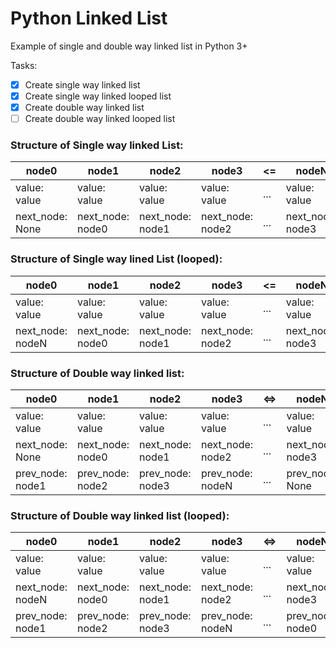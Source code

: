 # Python Linked List

Example of single and double way linked list in Python 3+

Tasks:
- [X] Create single way linked list
- [X] Create single way linked looped list
- [X] Create double way linked list
- [ ] Create double way linked looped list

### Structure of Single way linked List:

node0 | node1 | node2 | node3 | <= | nodeN
------|-------|-------|-------|----|------
value: value | value: value | value: value | value: value | ... | value: value
next_node: None | next_node: node0 | next_node: node1 | next_node: node2 | ... | next_node: node3

### Structure of Single way lined List (looped):

node0 | node1 | node2 | node3 | <= | nodeN
------|-------|-------|-------|----|------
value: value | value: value | value: value | value: value | ... | value: value
next_node: nodeN | next_node: node0 | next_node: node1 | next_node: node2 | ... | next_node: node3

### Structure of Double way linked list:

node0 | node1 | node2 | node3 | <=> | nodeN
------|-------|-------|-------|----|------
value: value | value: value | value: value | value: value | ... | value: value
next_node: None | next_node: node0 | next_node: node1 | next_node: node2 | ... | next_node: node3
prev_node: node1 | prev_node: node2 | prev_node: node3 | prev_node: nodeN | ... | prev_node: None

### Structure of Double way linked list (looped):

node0 | node1 | node2 | node3 | <=> | nodeN
------|-------|-------|-------|----|------
value: value | value: value | value: value | value: value | ... | value: value
next_node: nodeN | next_node: node0 | next_node: node1 | next_node: node2 | ... | next_node: node3
prev_node: node1 | prev_node: node2 | prev_node: node3 | prev_node: nodeN | ... | prev_node: node0
